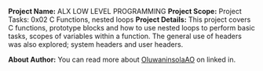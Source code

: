 __Project Name:__ ALX LOW LEVEL PROGRAMMING
__Project Scope:__ Project Tasks: 0x02 C Functions, nested loops
__Project Details:__ This project covers C functions, prototype blocks and how to use nested loops to perform basic tasks, scopes of variables within a function. The general use of headers was also explored; system headers and user headers.

__About Author:__ You can read more about [OluwaninsolaAO](https://www.linkedin.com/in/oluwaninsolaao) on linked in.
